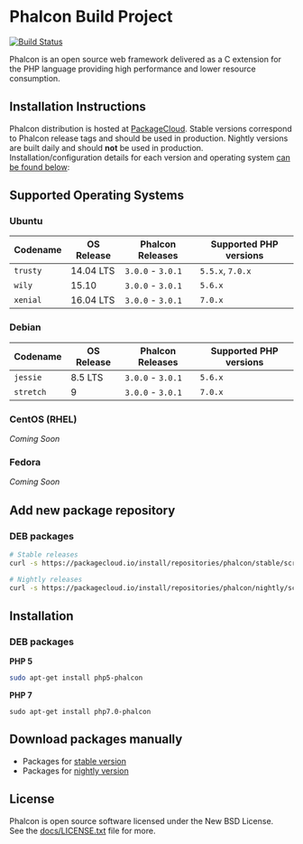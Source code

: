 # Phalcon Build Project

[![Build Status](https://travis-ci.org/phalcongelist/packagecloud.svg?branch=master)][:build-st:]

Phalcon is an open source web framework delivered as a C extension for the PHP language
providing high performance and lower resource consumption.

## Installation Instructions

Phalcon distribution is hosted at [PackageCloud][:cloud:].
Stable versions correspond to Phalcon release tags and should be used in production.
Nightly versions are built daily and should **not** be used in production.
Installation/configuration details for each version and operating system [can be found below](#add-new-package-repository):

## Supported Operating Systems

### Ubuntu

| Codename  | OS Release | Phalcon Releases  | Supported PHP versions |
| --------- | ---------- | ----------------- | ---------------------- |
| `trusty`  | 14.04 LTS  | `3.0.0` - `3.0.1` | `5.5.x`, `7.0.x`       |
| `wily`    | 15.10      | `3.0.0` - `3.0.1` | `5.6.x`                |
| `xenial`  | 16.04 LTS  | `3.0.0` - `3.0.1` | `7.0.x`                |

### Debian

| Codename  | OS Release | Phalcon Releases  | Supported PHP versions |
| --------- | ---------- | ----------------- | ---------------------- |
| `jessie`  | 8.5 LTS    | `3.0.0` - `3.0.1` | `5.6.x`                |
| `stretch` | 9          | `3.0.0` - `3.0.1` | `7.0.x`                |

### CentOS (RHEL)

_Coming Soon_

### Fedora

_Coming Soon_

## Add new package repository

### DEB packages

```sh
# Stable releases
curl -s https://packagecloud.io/install/repositories/phalcon/stable/script.deb.sh | sudo bash

# Nightly releases
curl -s https://packagecloud.io/install/repositories/phalcon/nightly/script.deb.sh | sudo bash
```

## Installation

### DEB packages

**PHP 5**

```sh
sudo apt-get install php5-phalcon
```

**PHP 7**

```
sudo apt-get install php7.0-phalcon
```

## Download packages manually

* Packages for [stable version][:stable:]
* Packages for [nightly version][:nightly:]

## License

Phalcon is open source software licensed under the New BSD License.<br>
See the [docs/LICENSE.txt][:docs:] file for more.

[:build-st:]: https://travis-ci.org/phalcongelist/packagecloud
[:cloud:]: https://packagecloud.io/phalcon
[:stable:]: https://packagecloud.io/phalcon/stable
[:nightly:]: https://packagecloud.io/phalcon/nightly
[:docs:]: https://github.com/phalcongelist/packagecloud/blob/master/docs/LICENSE.txt
